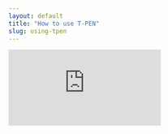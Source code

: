 ```yaml
---
layout: default
title: "How to use T-PEN"
slug: using-tpen
---
```


<iframe allow="accelerometer; autoplay; encrypted-media; gyroscope; picture-in-picture" allowfullscreen="" frameborder="0" src="https://www.youtube.com/embed/56CLCUjZUyM"></iframe>
